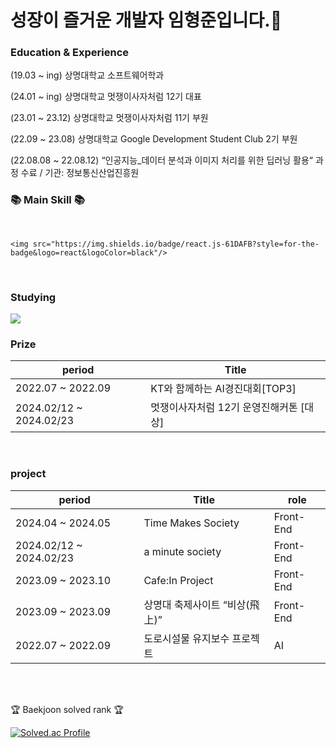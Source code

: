 
# 성장이 즐거운 개발자 임형준입니다.👋



<h3>Education & Experience</h3>
<p>(19.03 ~ ing) 상명대학교 소프트웨어학과</p>
<p>(24.01 ~ ing) 상명대학교 멋쟁이사자처럼 12기 대표</p>
<p>(23.01 ~ 23.12) 상명대학교 멋쟁이사자처럼 11기 부원 </p>
<p>(22.09 ~ 23.08) 상명대학교 Google Development Student Club 2기 부원</p>
<p>(22.08.08 ~ 22.08.12)﻿ “인공지능_데이터 분석과 이미지 처리를 위한 딥러닝 활용“ 과정 수료 / 기관: 정보통신산업진흥원
</p>

<div align=left >
	<h3>📚 Main Skill 📚</h3>
	
</div>


<br>
<div>
	
	<img src="https://img.shields.io/badge/react.js-61DAFB?style=for-the-badge&logo=react&logoColor=black"/>


</div>
<br>
<h3>Studying</h3>
<div>
	<img src="https://img.shields.io/badge/typescript-3178C6?style=for-the-badge&logo=typescript&logoColor=white" />
</div>

<h3>Prize</h3>

| period | Title |
| ------------ | ------------- |
| 2022.07 ~ 2022.09 | KT와 함께하는 AI경진대회[TOP3]  |
| 2024.02/12 ~ 2024.02/23 | 멋쟁이사자처럼 12기 운영진해커톤 [대상] |
<br>
<h3>project</h3>


| period | Title | role |
| ------------ | ------------- | -------------|
| 2024.04 ~ 2024.05 | Time Makes Society | Front-End |
| 2024.02/12 ~ 2024.02/23 | a minute society | Front-End |
| 2023.09 ~ 2023.10 | Cafe:In Project | Front-End |
| 2023.09 ~ 2023.09 | 상명대 축제사이트 ﻿“비상(飛上)” | Front-End |
| 2022.07 ~ 2022.09 | 도로시설물 유지보수 프로젝트 | AI |
<br>


<br>

<p>🏆 Baekjoon solved rank 🏆</p>
	
[![Solved.ac Profile](http://mazassumnida.wtf/api/v2/generate_badge?boj=lhj6364)](https://solved.ac/lhj6364)
</div>

